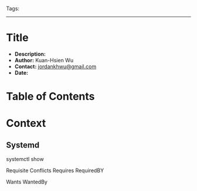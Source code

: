 Tags:

---

# Title
- __Description:__
- __Author:__ Kuan-Hsien Wu
- __Contact:__ jordankhwu@gmail.com
- __Date:__

# Table of Contents

# Context

## Systemd
systemctl show

Requisite
Conflicts
Requires
RequiredBY

Wants
WantedBy
